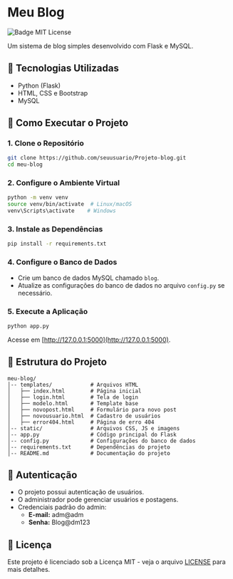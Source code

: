 # Meu Blog

![Badge MIT License](https://img.shields.io/badge/License-MIT-green.svg)

Um sistema de blog simples desenvolvido com Flask e MySQL.

## 📌 Tecnologias Utilizadas

- Python (Flask)
- HTML, CSS e Bootstrap
- MySQL

## 🚀 Como Executar o Projeto

### 1. Clone o Repositório
```bash
git clone https://github.com/seuusuario/Projeto-blog.git
cd meu-blog
```

### 2. Configure o Ambiente Virtual
```bash
python -m venv venv
source venv/bin/activate  # Linux/macOS
venv\Scripts\activate    # Windows
```

### 3. Instale as Dependências
```bash
pip install -r requirements.txt
```

### 4. Configure o Banco de Dados
- Crie um banco de dados MySQL chamado `blog`.
- Atualize as configurações do banco de dados no arquivo `config.py` se necessário.

### 5. Execute a Aplicação
```bash
python app.py
```
Acesse em [http://127.0.0.1:5000](http://127.0.0.1:5000).

## 📂 Estrutura do Projeto

```
meu-blog/
│-- templates/            # Arquivos HTML
│   ├── index.html        # Página inicial
│   ├── login.html        # Tela de login
│   ├── modelo.html       # Template base
│   ├── novopost.html     # Formulário para novo post
│   ├── novousuario.html  # Cadastro de usuários
│   ├── error404.html     # Página de erro 404
│-- static/               # Arquivos CSS, JS e imagens
│-- app.py                # Código principal do Flask
│-- config.py             # Configurações do banco de dados
│-- requirements.txt      # Dependências do projeto
│-- README.md             # Documentação do projeto
```

## 🔑 Autenticação
- O projeto possui autenticação de usuários.
- O administrador pode gerenciar usuários e postagens.
- Credenciais padrão do admin:
  - **E-mail:** adm@adm
  - **Senha:** Blog@dm123

## 📜 Licença
Este projeto é licenciado sob a Licença MIT - veja o arquivo [LICENSE](LICENSE) para mais detalhes.


